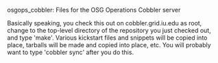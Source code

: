osgops_cobbler: Files for the OSG Operations Cobbler server

Basically speaking, you check this out on cobbler.grid.iu.edu as root, change
to the top-level directory of the repository you just checked out, and type
'make'.  Various kickstart files and snippets will be copied into place,
tarballs will be made and copied into place, etc.  You will probably want to
type 'cobbler sync' after you do this.
